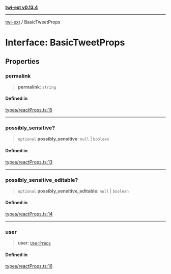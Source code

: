 [**twi-ext v0.13.4**](../README.md)

***

[twi-ext](../README.md) / BasicTweetProps

# Interface: BasicTweetProps

## Properties

### permalink

> **permalink**: `string`

#### Defined in

[types/reactProps.ts:15](https://github.com/Robot-Inventor/twi-ext/blob/39fa1a16d0e0747be9abed950c48343fb9d5e407/src/types/reactProps.ts#L15)

***

### possibly\_sensitive?

> `optional` **possibly\_sensitive**: `null` \| `boolean`

#### Defined in

[types/reactProps.ts:13](https://github.com/Robot-Inventor/twi-ext/blob/39fa1a16d0e0747be9abed950c48343fb9d5e407/src/types/reactProps.ts#L13)

***

### possibly\_sensitive\_editable?

> `optional` **possibly\_sensitive\_editable**: `null` \| `boolean`

#### Defined in

[types/reactProps.ts:14](https://github.com/Robot-Inventor/twi-ext/blob/39fa1a16d0e0747be9abed950c48343fb9d5e407/src/types/reactProps.ts#L14)

***

### user

> **user**: [`UserProps`](UserProps.md)

#### Defined in

[types/reactProps.ts:16](https://github.com/Robot-Inventor/twi-ext/blob/39fa1a16d0e0747be9abed950c48343fb9d5e407/src/types/reactProps.ts#L16)
